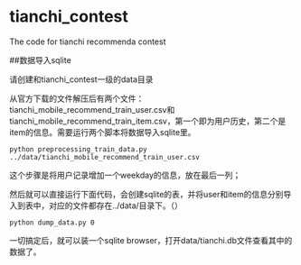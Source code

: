 # tianchi_contest
The code for tianchi recommenda contest




##数据导入sqlite

请创建和tianchi_contest一级的data目录

从官方下载的文件解压后有两个文件：tianchi_mobile_recommend_train_user.csv和tianchi_mobile_recommend_train_item.csv，第一个即为用户历史，第二个是item的信息。需要运行两个脚本将数据导入sqlite里。

	python preprocessing_train_data.py ../data/tianchi_mobile_recommend_train_user.csv
	
这个步骤是将用户记录增加一个weekday的信息，放在最后一列；

然后就可以直接运行下面代码，会创建sqlite的表，并将user和item的信息分别导入到表中，对应的文件都存在../data/目录下。（）
	
	python dump_data.py 0
	
一切搞定后，就可以装一个sqlite browser，打开data/tianchi.db文件查看其中的数据了。
	
	 
